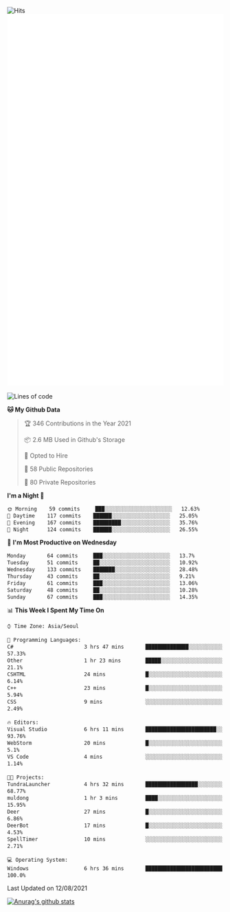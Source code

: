 ![Hits](https://hits.seeyoufarm.com/api/count/incr/badge.svg?url=https%3A%2F%2Fgithub.com%2Fkokose1234&count_bg=%2379C83D&title_bg=%23555555&icon=apple.svg&icon_color=%23E7E7E7&title=hits&edge_flat=false)
<br/>
![Metrics](https://github.com/kokose1234/kokose1234/blob/main/github-metrics.svg)

<!--START_SECTION:waka-->
![Lines of code](https://img.shields.io/badge/From%20Hello%20World%20I%27ve%20Written-12.5%20million%20lines%20of%20code-blue)

**🐱 My Github Data** 

> 🏆 346 Contributions in the Year 2021
 > 
> 📦 2.6 MB Used in Github's Storage 
 > 
> 💼 Opted to Hire
 > 
> 📜 58 Public Repositories 
 > 
> 🔑 80 Private Repositories  
 > 
**I'm a Night 🦉** 

```text
🌞 Morning    59 commits     ███░░░░░░░░░░░░░░░░░░░░░░   12.63% 
🌆 Daytime    117 commits    ██████░░░░░░░░░░░░░░░░░░░   25.05% 
🌃 Evening    167 commits    █████████░░░░░░░░░░░░░░░░   35.76% 
🌙 Night      124 commits    ██████░░░░░░░░░░░░░░░░░░░   26.55%

```
📅 **I'm Most Productive on Wednesday** 

```text
Monday       64 commits     ███░░░░░░░░░░░░░░░░░░░░░░   13.7% 
Tuesday      51 commits     ██░░░░░░░░░░░░░░░░░░░░░░░   10.92% 
Wednesday    133 commits    ███████░░░░░░░░░░░░░░░░░░   28.48% 
Thursday     43 commits     ██░░░░░░░░░░░░░░░░░░░░░░░   9.21% 
Friday       61 commits     ███░░░░░░░░░░░░░░░░░░░░░░   13.06% 
Saturday     48 commits     ██░░░░░░░░░░░░░░░░░░░░░░░   10.28% 
Sunday       67 commits     ███░░░░░░░░░░░░░░░░░░░░░░   14.35%

```


📊 **This Week I Spent My Time On** 

```text
⌚︎ Time Zone: Asia/Seoul

💬 Programming Languages: 
C#                       3 hrs 47 mins       ██████████████░░░░░░░░░░░   57.33% 
Other                    1 hr 23 mins        █████░░░░░░░░░░░░░░░░░░░░   21.1% 
CSHTML                   24 mins             █░░░░░░░░░░░░░░░░░░░░░░░░   6.14% 
C++                      23 mins             █░░░░░░░░░░░░░░░░░░░░░░░░   5.94% 
CSS                      9 mins              ░░░░░░░░░░░░░░░░░░░░░░░░░   2.49%

🔥 Editors: 
Visual Studio            6 hrs 11 mins       ███████████████████████░░   93.76% 
WebStorm                 20 mins             █░░░░░░░░░░░░░░░░░░░░░░░░   5.1% 
VS Code                  4 mins              ░░░░░░░░░░░░░░░░░░░░░░░░░   1.14%

🐱‍💻 Projects: 
TundraLauncher           4 hrs 32 mins       █████████████████░░░░░░░░   68.77% 
muldong                  1 hr 3 mins         ████░░░░░░░░░░░░░░░░░░░░░   15.95% 
Deer                     27 mins             █░░░░░░░░░░░░░░░░░░░░░░░░   6.86% 
DeerBot                  17 mins             █░░░░░░░░░░░░░░░░░░░░░░░░   4.53% 
SpellTimer               10 mins             ░░░░░░░░░░░░░░░░░░░░░░░░░   2.71%

💻 Operating System: 
Windows                  6 hrs 36 mins       █████████████████████████   100.0%

```


 Last Updated on 12/08/2021
<!--END_SECTION:waka-->

[![Anurag's github stats](https://github-readme-stats.vercel.app/api?username=kokose1234&theme=dracula)](https://github.com/anuraghazra/github-readme-stats)



	
